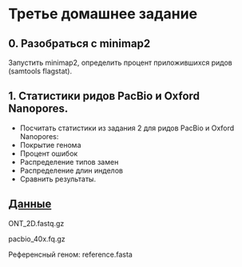 # Третье домашнее задание

## 0. Разобраться с minimap2
Запустить minimap2, определить процент приложившихся ридов (samtools flagstat). 

## 1. Статистики ридов PacBio и Oxford Nanopores.
- Посчитать статистики из задания 2 для ридов PacBio и Oxford Nanopores:
- Покрытие генома
- Процент ошибок
- Распределение типов замен
- Распределение длин инделов
- Сравнить результаты.

## [Данные](https://drive.google.com/drive/folders/1pD7PKCDXm2FeUWNeSD40r4WxU0BGdSbR)

ONT_2D.fastq.gz

pacbio_40x.fq.gz	

Референсный геном: reference.fasta
